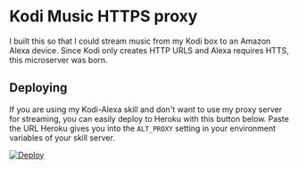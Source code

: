 # Kodi Music HTTPS proxy
I built this so that I could stream music from my Kodi box to an Amazon Alexa device. Since Kodi only creates HTTP URLS and Alexa requires HTTS, this microserver was born.

## Deploying
If you are using my Kodi-Alexa skill and don't want to use my proxy server for streaming, you can easily deploy to Heroku with this button below. Paste the URL Heroku gives you into the `ALT_PROXY` setting in your environment variables of your skill server.

[![Deploy](https://www.herokucdn.com/deploy/button.svg)](https://www.heroku.com/deploy/?template=https://github.com/m0ngr31/kodi-music-proxy)